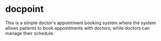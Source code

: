 # docpoint
This is a simple doctor's appointment booking system where the system allows patients to book appointments with doctors, while doctors can manage their schedule.
